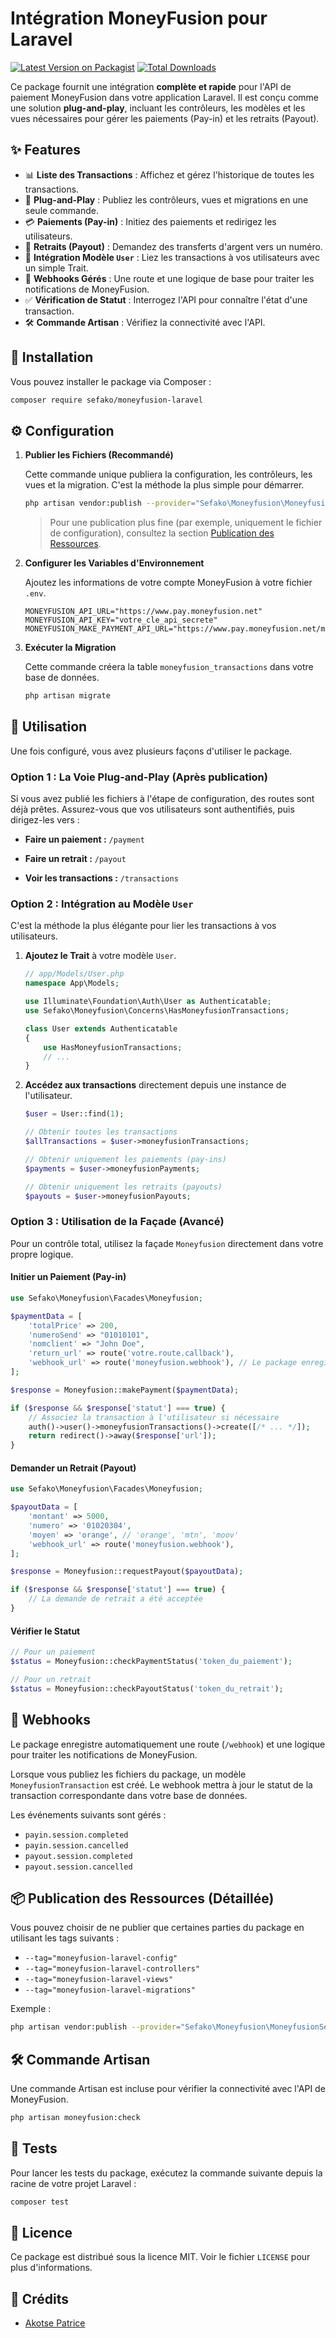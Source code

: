 # Intégration MoneyFusion pour Laravel

[![Latest Version on Packagist](https://img.shields.io/packagist/v/sefako/moneyfusion-laravel.svg?style=flat-square)](https://packagist.org/packages/sefako/moneyfusion-laravel)
[![Total Downloads](https://img.shields.io/packagist/dt/sefako/moneyfusion-laravel.svg?style=flat-square)](https://packagist.org/packages/sefako/moneyfusion-laravel)

Ce package fournit une intégration **complète et rapide** pour l'API de paiement MoneyFusion dans votre application Laravel. Il est conçu comme une solution **plug-and-play**, incluant les contrôleurs, les modèles et les vues nécessaires pour gérer les paiements (Pay-in) et les retraits (Payout).

## ✨ Features

*   📊 **Liste des Transactions** : Affichez et gérez l'historique de toutes les transactions.
*   🚀 **Plug-and-Play** : Publiez les contrôleurs, vues et migrations en une seule commande.
*   💳 **Paiements (Pay-in)** : Initiez des paiements et redirigez les utilisateurs.
*   💸 **Retraits (Payout)** : Demandez des transferts d'argent vers un numéro.
*   🔗 **Intégration Modèle `User`** : Liez les transactions à vos utilisateurs avec un simple Trait.
*   🔔 **Webhooks Gérés** : Une route et une logique de base pour traiter les notifications de MoneyFusion.
*   ✅ **Vérification de Statut** : Interrogez l'API pour connaître l'état d'une transaction.
*   🛠️ **Commande Artisan** : Vérifiez la connectivité avec l'API.

## 💾 Installation

Vous pouvez installer le package via Composer :

```bash
composer require sefako/moneyfusion-laravel
```

## ⚙️ Configuration

1.  **Publier les Fichiers (Recommandé)**

    Cette commande unique publiera la configuration, les contrôleurs, les vues et la migration. C'est la méthode la plus simple pour démarrer.

    ```bash
    php artisan vendor:publish --provider="Sefako\Moneyfusion\MoneyfusionServiceProvider"
    ```
    > Pour une publication plus fine (par exemple, uniquement le fichier de configuration), consultez la section [Publication des Ressources](#publication-des-ressources-détaillée).

2.  **Configurer les Variables d'Environnement**

    Ajoutez les informations de votre compte MoneyFusion à votre fichier `.env`.

    ```env
    MONEYFUSION_API_URL="https://www.pay.moneyfusion.net"
    MONEYFUSION_API_KEY="votre_cle_api_secrete"
    MONEYFUSION_MAKE_PAYMENT_API_URL="https://www.pay.moneyfusion.net/makePayment"
    ```

3.  **Exécuter la Migration**

    Cette commande créera la table `moneyfusion_transactions` dans votre base de données.


    ```bash
    php artisan migrate
    ```

## 🚀 Utilisation

Une fois configuré, vous avez plusieurs façons d'utiliser le package.

### Option 1 : La Voie Plug-and-Play (Après publication)

Si vous avez publié les fichiers à l'étape de configuration, des routes sont déjà prêtes. Assurez-vous que vos utilisateurs sont authentifiés, puis dirigez-les vers :

*   **Faire un paiement :** `/payment`
*   **Faire un retrait :** `/payout`

*   **Voir les transactions :** `/transactions`

### Option 2 : Intégration au Modèle `User`

C'est la méthode la plus élégante pour lier les transactions à vos utilisateurs.

1.  **Ajoutez le Trait** à votre modèle `User`.

    ```php
    // app/Models/User.php
    namespace App\Models;

    use Illuminate\Foundation\Auth\User as Authenticatable;
    use Sefako\Moneyfusion\Concerns\HasMoneyfusionTransactions;

    class User extends Authenticatable
    {
        use HasMoneyfusionTransactions;
        // ...
    }
    ```

2.  **Accédez aux transactions** directement depuis une instance de l'utilisateur.

    ```php
    $user = User::find(1);

    // Obtenir toutes les transactions
    $allTransactions = $user->moneyfusionTransactions;

    // Obtenir uniquement les paiements (pay-ins)
    $payments = $user->moneyfusionPayments;

    // Obtenir uniquement les retraits (payouts)
    $payouts = $user->moneyfusionPayouts;
    ```

### Option 3 : Utilisation de la Façade (Avancé)

Pour un contrôle total, utilisez la façade `Moneyfusion` directement dans votre propre logique.

#### Initier un Paiement (Pay-in)

```php
use Sefako\Moneyfusion\Facades\Moneyfusion;

$paymentData = [
    'totalPrice' => 200,
    'numeroSend' => "01010101",
    'nomclient' => "John Doe",
    'return_url' => route('votre.route.callback'),
    'webhook_url' => route('moneyfusion.webhook'), // Le package enregistre cette route pour vous
];

$response = Moneyfusion::makePayment($paymentData);

if ($response && $response['statut'] === true) {
    // Associez la transaction à l'utilisateur si nécessaire
    auth()->user()->moneyfusionTransactions()->create([/* ... */]);
    return redirect()->away($response['url']);
}
```

#### Demander un Retrait (Payout)

```php
use Sefako\Moneyfusion\Facades\Moneyfusion;

$payoutData = [
    'montant' => 5000,
    'numero' => '01020304',
    'moyen' => 'orange', // 'orange', 'mtn', 'moov'
    'webhook_url' => route('moneyfusion.webhook'),
];

$response = Moneyfusion::requestPayout($payoutData);

if ($response && $response['statut'] === true) {
    // La demande de retrait a été acceptée
}
```

#### Vérifier le Statut

```php
// Pour un paiement
$status = Moneyfusion::checkPaymentStatus('token_du_paiement');

// Pour un retrait
$status = Moneyfusion::checkPayoutStatus('token_du_retrait');
```

## 🔔 Webhooks

Le package enregistre automatiquement une route (`/webhook`) et une logique pour traiter les notifications de MoneyFusion.

Lorsque vous publiez les fichiers du package, un modèle `MoneyfusionTransaction` est créé. Le webhook mettra à jour le statut de la transaction correspondante dans votre base de données.

Les événements suivants sont gérés :
-   `payin.session.completed`
-   `payin.session.cancelled`
-   `payout.session.completed`
-   `payout.session.cancelled`


## 📦 Publication des Ressources (Détaillée)

Vous pouvez choisir de ne publier que certaines parties du package en utilisant les tags suivants :

-   `--tag="moneyfusion-laravel-config"`
-   `--tag="moneyfusion-laravel-controllers"`
-   `--tag="moneyfusion-laravel-views"`
-   `--tag="moneyfusion-laravel-migrations"`

Exemple :
```bash
php artisan vendor:publish --provider="Sefako\Moneyfusion\MoneyfusionServiceProvider" --tag="moneyfusion-laravel-views"
```

## 🛠️ Commande Artisan

Une commande Artisan est incluse pour vérifier la connectivité avec l'API de MoneyFusion.

```bash
php artisan moneyfusion:check
```

## 🧪 Tests

Pour lancer les tests du package, exécutez la commande suivante depuis la racine de votre projet Laravel :

```bash
composer test
```

## 📜 Licence

Ce package est distribué sous la licence MIT. Voir le fichier `LICENSE` pour plus d'informations.

## 👏 Crédits

-   [Akotse Patrice](https://github.com/geonidas6)
